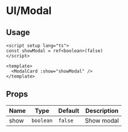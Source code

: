 # UI/Modal

## Usage

```vue
<script setup lang="ts">
const showModal = ref<boolean>(false)
</script>

<template>
  <ModalCard :show="showModal" />
</template>
```

## Props

| Name | Type | Default | Description |
| --- | --- | --- | --- |
| show | `boolean` | `false` | Show modal |
